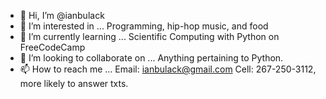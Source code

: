- 👋 Hi, I’m @ianbulack
- 👀 I’m interested in ... Programming, hip-hop music, and food
- 🌱 I’m currently learning ... Scientific Computing with Python on FreeCodeCamp
- 💞️ I’m looking to collaborate on ... Anything pertaining to Python.
- 📫 How to reach me ... Email: ianbulack@gmail.com Cell: 267-250-3112, more likely to answer txts.

<!---
ianbulack/ianbulack is a ✨ special ✨ repository because its `README.md` (this file) appears on your GitHub profile.
You can click the Preview link to take a look at your changes.
--->

